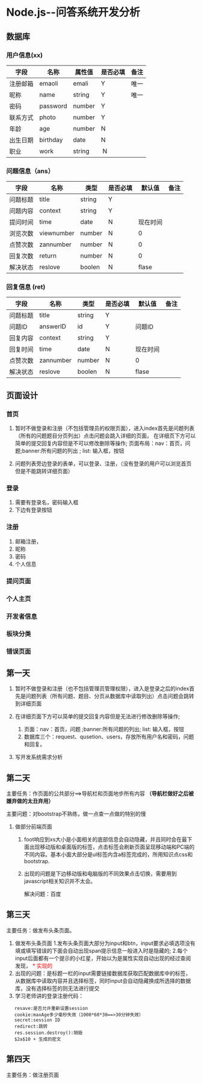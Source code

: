 # Node.js--问答系统开发分析

## 数据库

### 用户信息(xx)

| 字段 | 名称 | 属性值 | 是否必填 | 备注 |
|-----|------|------|------|------|
| 注册邮箱 | emaoli | emali | Y | 唯一 |
| 昵称 | name | string | Y | 唯一 |
| 密码 | password | number | Y | |
| 联系方式 | photo | number | Y | |
| 年龄 | age | number | N | |
| 出生日期 | birthday | date | N | |
| 职业 | work | string |  N | |

### 问题信息（ans）

| 字段 | 名称 | 类型 | 是否必填 | 默认值 | 备注 |
|------|------|------|------|------|------|
| 问题标题 | title | string | Y | | |
| 问题内容 | context | string | Y | | |
| 提问时间 | time | date | N | 现在时间 | |
| 浏览次数 | viewnumber | number | N | 0 | |
| 点赞次数 | zannumber | number | N | 0 | |
| 回复次数 | return | number | N | 0 | |
| 解决状态 | reslove | boolen | N | flase | |

### 回复信息 (ret)

| 字段 | 名称 | 类型 | 是否必填 | 默认值 | 备注 |
|------|------|------|------|------|------|
| 问题标题 | title | string | Y | | |
| 问题ID | answerID | id | Y | 问题ID | |
| 回复内容 | context | string | Y | | |
| 回复时间 | time | date | N | 现在时间 | |
| 点赞次数 | zannumber | number | N | 0 | |
| 解决状态 | reslove | boolen | N | flase | |

## 页面设计

### 首页 

1. 暂时不做登录和注册（不包括管理员的权限页面），进入index首先是问题列表（所有的问题题目分页列出）点击问题会跳入详细的页面，
   在详细页下方可以简单的提交回复内容但是不可以修改删除等操作;
   页面布局：nav：首页，问题;banner:所有问题的列出 ; list: 输入框，按钮
 
1. 问题列表旁边登录的表单，可以登录、注册，（没有登录的用户可以浏览首页但是不能跳转详细页面）

### 登录

1. 需要有登录名，密码输入框
1. 下边有登录按钮

### 注册 

1. 邮箱注册，
1. 昵称 
1. 密码
1. 个人信息

### 提问页面


### 个人主页

### 开发者信息
### 板块分类 
### 错误页面

## 第一天

1. 暂时不做登录和注册（也不包括管理员管理权限），进入是登录之后的index首先是问题列表（所有问题、题目、分页从数据库中读取列出）点击问题会跳转到详细页面

2. 在详细页面下方可以简单的提交回复内容但是无法进行修改删除等操作;
   1. 页面：nav：首页，问题  ;banner:所有问题的列出; list: 输入框，按钮
   2. 数据库三个：request、qusetion、users，存放所有用户名和密码，问题和回复。

3. 写开发系统需求分析

## 第二天

主要任务：作页面的公共部分==>导航栏和页面地步所有内容 **（导航栏做好之后被嫌弃做的太丑弃用）**

主要问题：对bootstrap不熟练，做一点查一点做的特别的慢

1. 做部分前端页面
   1. foot响应到xs大小是小面相关的底部信息会自动隐藏，并且同时会在最下面出现移动版和桌面版的标签，点击标签会刷新页面呈现移动端和PC端的不同内容。基本小面大部分是ul标签内含a标签完成的，所用知识点css和bootstrap.
   2. 出现的问题是下边移动版和电脑版的不同效果点击切换，需要用到javascript相关知识并不太会。
   
      解决问题：百度

## 第三天

主要任务：做发布头条页面。

1. 做发布头条页面
     1.发布头条页面大部分为input和btn，input要求必填选项没有填或填写错误的下面会自动出现span提示信息一般进入时是隐藏的;
     2.每个input后面都有一个提示的小红星，开始以为是属性实现自动出现的经过查阅发现，<span style="color:red"> * </sapn>实现的
2. 出现的问题：是标题一栏的input需要链接数据库获取匹配数据库中的标签，从数据库中读取内容并且选择标签，同时input会自动隐藏换成所选择的数据库，没有选择标签的则无法进行提交
3. 学习老师讲的登录注册代码：
```
   resave:是否允许重新设置session
   cookie:maxAge多少毫秒失效（1000*60*30==>30分钟失效）
   secret:session ID
   redirect:跳转
   res.session.destroy():销毁
   $2a$10 + 生成的密文
```
## 第四天

主要任务：做注册页面
